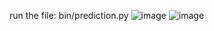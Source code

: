 run the file: bin/prediction.py
![image](https://user-images.githubusercontent.com/89055624/229059349-08467e07-3825-4add-a121-32331651dd49.png)
![image](https://user-images.githubusercontent.com/89055624/229059396-7166f714-6ad2-42c4-94ef-a1ef5564f7dd.png)
